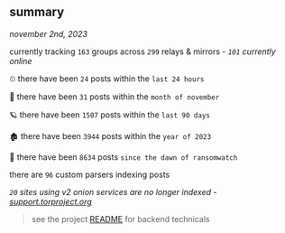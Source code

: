
## summary
_november 2nd, 2023_

currently tracking `163` groups across `299` relays & mirrors - _`101` currently online_

⏲ there have been `24` posts within the `last 24 hours`

🦈 there have been `31` posts within the `month of november`

🪐 there have been `1507` posts within the `last 90 days`

🏚 there have been `3944` posts within the `year of 2023`

🦕 there have been `8634` posts `since the dawn of ransomwatch`

there are `96` custom parsers indexing posts

_`20` sites using v2 onion services are no longer indexed - [support.torproject.org](https://support.torproject.org/onionservices/v2-deprecation/)_

> see the project [README](https://github.com/joshhighet/ransomwatch#ransomwatch--) for backend technicals
